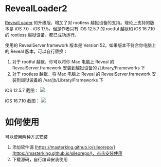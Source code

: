 # RevealLoader2

[RevealLoader](https://github.com/heardrwt/RevealLoader) 的升级版，增加了对 rootless 越狱设备的支持。理论上支持的版本是 iOS 7.0 - iOS 17.5。但是作者只有 iOS 12.5.7 的 rootful 越狱和 iOS 16.7.10 的 rootless 越狱设备。都已成功运行。

<!--其实对于越狱开发来说，目前更推荐使用 Lookin 查看 UI ，Lookin 支持命令调试，可以直接在 Lookin 调试 UI。Lookin Loader 作者也已经发布并开源了。-->

使用的 RevealServer.framework 版本是 Version 52。如果版本不符合你电脑上的 Reveal 版本，可以自行替换：

1. 对于 rootful 越狱，你可以将你 Mac 电脑上 Reveal 的 RevealServer.framework 安装到越狱设备的 /Library/Frameworks 下
2. 对于 rootless 越狱，将 Mac 电脑上 Reveal 的 RevealServer.framework        安装到越狱设备的 /var/jb/Library/Frameworks 下

iOS 12.5.7 截图：
![](./screenshot/Xnip2024-10-23_00-39-33.jpg)

iOS 16.7.10 截图：
![](./screenshot/Xnip2024-10-23_00-34-42.jpg)

# 如何使用

可以使用两种方式安装

1. 添加软件源 [https://masterking.github.io/sileorepo/](https://masterking.github.io/sileorepo/)，点击安装使用
2. 下载源码，自行编译安装使用

